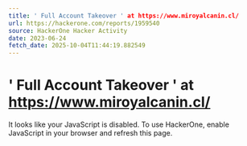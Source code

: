 ```yaml
---
title: ' Full Account Takeover ' at https://www.miroyalcanin.cl/
url: https://hackerone.com/reports/1959540
source: HackerOne Hacker Activity
date: 2023-06-24
fetch_date: 2025-10-04T11:44:19.882549
---
```


# ' Full Account Takeover ' at https://www.miroyalcanin.cl/

It looks like your JavaScript is disabled. To use HackerOne, enable JavaScript in your browser and refresh this page.